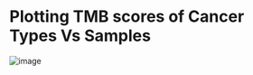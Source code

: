 # Plotting TMB scores of Cancer Types Vs Samples

![image](https://github.com/atomikkus/TMB_plotter/assets/87168509/f932b455-bc56-4a7d-91a5-036affbb4bc4)


